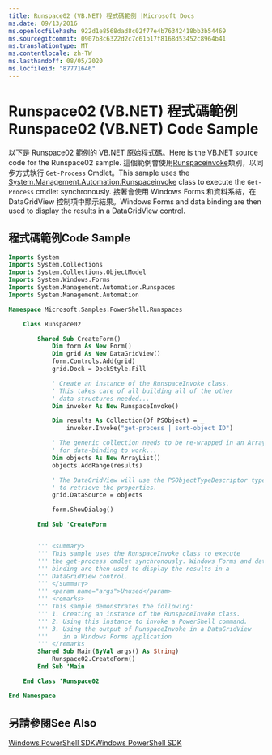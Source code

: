 ```yaml
---
title: Runspace02 (VB.NET) 程式碼範例 |Microsoft Docs
ms.date: 09/13/2016
ms.openlocfilehash: 922d1e8568dad8c02f77e4b76342418bb3b54469
ms.sourcegitcommit: 0907b8c6322d2c7c61b17f8168d53452c8964b41
ms.translationtype: MT
ms.contentlocale: zh-TW
ms.lasthandoff: 08/05/2020
ms.locfileid: "87771646"
---
```

# <a name="runspace02-vbnet-code-sample"></a><span data-ttu-id="a00af-102">Runspace02 (VB.NET) 程式碼範例</span><span class="sxs-lookup"><span data-stu-id="a00af-102">Runspace02 (VB.NET) Code Sample</span></span>

<span data-ttu-id="a00af-103">以下是 Runspace02 範例的 VB.NET 原始程式碼。</span><span class="sxs-lookup"><span data-stu-id="a00af-103">Here is the VB.NET source code for the Runspace02 sample.</span></span> <span data-ttu-id="a00af-104">這個範例會使用[Runspaceinvoke](/dotnet/api/System.Management.Automation.RunspaceInvoke)類別，以同步方式執行 `Get-Process` Cmdlet。</span><span class="sxs-lookup"><span data-stu-id="a00af-104">This sample uses the [System.Management.Automation.Runspaceinvoke](/dotnet/api/System.Management.Automation.RunspaceInvoke) class to execute the `Get-Process` cmdlet synchronously.</span></span> <span data-ttu-id="a00af-105">接著會使用 Windows Forms 和資料系結，在 DataGridView 控制項中顯示結果。</span><span class="sxs-lookup"><span data-stu-id="a00af-105">Windows Forms and data binding are then used to display the results in a DataGridView control.</span></span>

## <a name="code-sample"></a><span data-ttu-id="a00af-106">程式碼範例</span><span class="sxs-lookup"><span data-stu-id="a00af-106">Code Sample</span></span>

```vb
Imports System
Imports System.Collections
Imports System.Collections.ObjectModel
Imports System.Windows.Forms
Imports System.Management.Automation.Runspaces
Imports System.Management.Automation

Namespace Microsoft.Samples.PowerShell.Runspaces

    Class Runspace02

        Shared Sub CreateForm()
            Dim form As New Form()
            Dim grid As New DataGridView()
            form.Controls.Add(grid)
            grid.Dock = DockStyle.Fill

            ' Create an instance of the RunspaceInvoke class.
            ' This takes care of all building all of the other
            ' data structures needed...
            Dim invoker As New RunspaceInvoke()

            Dim results As Collection(Of PSObject) = _
                invoker.Invoke("get-process | sort-object ID")

            ' The generic collection needs to be re-wrapped in an ArrayList
            ' for data-binding to work...
            Dim objects As New ArrayList()
            objects.AddRange(results)

            ' The DataGridView will use the PSObjectTypeDescriptor type
            ' to retrieve the properties.
            grid.DataSource = objects

            form.ShowDialog()

        End Sub 'CreateForm


        ''' <summary>
        ''' This sample uses the RunspaceInvoke class to execute
        ''' the get-process cmdlet synchronously. Windows Forms and data
        ''' binding are then used to display the results in a
        ''' DataGridView control.
        ''' </summary>
        ''' <param name="args">Unused</param>
        ''' <remarks>
        ''' This sample demonstrates the following:
        ''' 1. Creating an instance of the RunspaceInvoke class.
        ''' 2. Using this instance to invoke a PowerShell command.
        ''' 3. Using the output of RunspaceInvoke in a DataGridView
        '''    in a Windows Forms application
        ''' </remarks
        Shared Sub Main(ByVal args() As String)
            Runspace02.CreateForm()
        End Sub 'Main

    End Class 'Runspace02

End Namespace
```

<!-- TODO!!!: [!code-csharp[Runspace02.vb](../../powershell-sdk-samples/SDK-2.0/vb/Runspace02/Runspace02.vb#L09-L68 "Runspace02.vb")] -->

## <a name="see-also"></a><span data-ttu-id="a00af-107">另請參閱</span><span class="sxs-lookup"><span data-stu-id="a00af-107">See Also</span></span>

[<span data-ttu-id="a00af-108">Windows PowerShell SDK</span><span class="sxs-lookup"><span data-stu-id="a00af-108">Windows PowerShell SDK</span></span>](../windows-powershell-reference.md)
